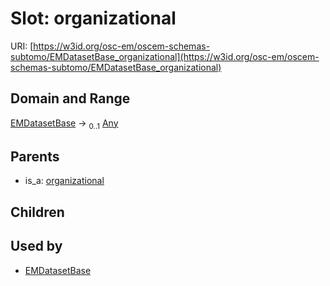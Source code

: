 
# Slot: organizational



URI: [https://w3id.org/osc-em/oscem-schemas-subtomo/EMDatasetBase_organizational](https://w3id.org/osc-em/oscem-schemas-subtomo/EMDatasetBase_organizational)


## Domain and Range

[EMDatasetBase](EMDatasetBase.md) &#8594;  <sub>0..1</sub> [Any](Any.md)

## Parents

 *  is_a: [organizational](organizational.md)

## Children


## Used by

 * [EMDatasetBase](EMDatasetBase.md)
